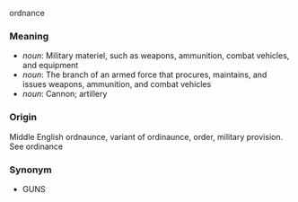 ordnance
### Meaning
+ _noun_: Military materiel, such as weapons, ammunition, combat vehicles, and equipment
+ _noun_: The branch of an armed force that procures, maintains, and issues weapons, ammunition, and combat vehicles
+ _noun_: Cannon; artillery

### Origin

Middle English ordnaunce, variant of ordinaunce, order, military provision. See ordinance

### Synonym

+ GUNS


